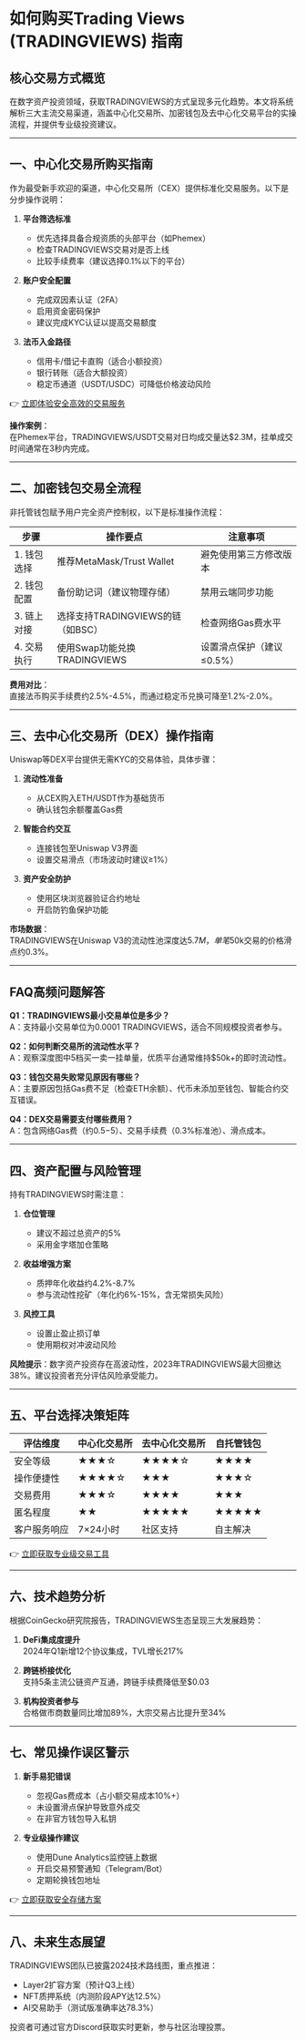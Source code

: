 # 如何购买Trading Views (TRADINGVIEWS) 指南

## 核心交易方式概览

在数字资产投资领域，获取TRADINGVIEWS的方式呈现多元化趋势。本文将系统解析三大主流交易渠道，涵盖中心化交易所、加密钱包及去中心化交易平台的实操流程，并提供专业级投资建议。

---

## 一、中心化交易所购买指南

作为最受新手欢迎的渠道，中心化交易所（CEX）提供标准化交易服务。以下是分步操作说明：

1. **平台筛选标准**  
   - 优先选择具备合规资质的头部平台（如Phemex）
   - 检查TRADINGVIEWS交易对是否上线
   - 比较手续费率（建议选择0.1%以下的平台）

2. **账户安全配置**  
   - 完成双因素认证（2FA）
   - 启用资金密码保护
   - 建议完成KYC认证以提高交易额度

3. **法币入金路径**  
   - 信用卡/借记卡直购（适合小额投资）
   - 银行转账（适合大额投资）
   - 稳定币通道（USDT/USDC）可降低价格波动风险

👉 [立即体验安全高效的交易服务](https://bit.ly/okx_welcome)

**操作案例**：  
在Phemex平台，TRADINGVIEWS/USDT交易对日均成交量达$2.3M，挂单成交时间通常在3秒内完成。

---

## 二、加密钱包交易全流程

非托管钱包赋予用户完全资产控制权，以下是标准操作流程：

| 步骤 | 操作要点 | 注意事项 |
|------|----------|----------|
| 1. 钱包选择 | 推荐MetaMask/Trust Wallet | 避免使用第三方修改版本 |
| 2. 钱包配置 | 备份助记词（建议物理存储） | 禁用云端同步功能 |
| 3. 链上对接 | 选择支持TRADINGVIEWS的链（如BSC） | 检查网络Gas费水平 |
| 4. 交易执行 | 使用Swap功能兑换TRADINGVIEWS | 设置滑点保护（建议≤0.5%） |

**费用对比**：  
直接法币购买手续费约2.5%-4.5%，而通过稳定币兑换可降至1.2%-2.0%。

---

## 三、去中心化交易所（DEX）操作指南

Uniswap等DEX平台提供无需KYC的交易体验，具体步骤：

1. **流动性准备**  
   - 从CEX购入ETH/USDT作为基础货币
   - 确认钱包余额覆盖Gas费

2. **智能合约交互**  
   - 连接钱包至Uniswap V3界面
   - 设置交易滑点（市场波动时建议≥1%）

3. **资产安全防护**  
   - 使用区块浏览器验证合约地址
   - 开启防钓鱼保护功能

**市场数据**：  
TRADINGVIEWS在Uniswap V3的流动性池深度达$5.7M，单笔$50k交易的价格滑点约0.3%。

---

## FAQ高频问题解答

**Q1：TRADINGVIEWS最小交易单位是多少？**  
A：支持最小交易单位为0.0001 TRADINGVIEWS，适合不同规模投资者参与。

**Q2：如何判断交易所的流动性水平？**  
A：观察深度图中5档买一卖一挂单量，优质平台通常维持$50k+的即时流动性。

**Q3：钱包交易失败常见原因有哪些？**  
A：主要原因包括Gas费不足（检查ETH余额）、代币未添加至钱包、智能合约交互错误。

**Q4：DEX交易需要支付哪些费用？**  
A：包含网络Gas费（约$0.5-$5）、交易手续费（0.3%标准池）、滑点成本。

---

## 四、资产配置与风险管理

持有TRADINGVIEWS时需注意：

1. **仓位管理**  
   - 建议不超过总资产的5%
   - 采用金字塔加仓策略

2. **收益增强方案**  
   - 质押年化收益约4.2%-8.7%
   - 参与流动性挖矿（年化约6%-15%，含无常损失风险）

3. **风控工具**  
   - 设置止盈止损订单
   - 使用期权对冲波动风险

**风险提示**：数字资产投资存在高波动性，2023年TRADINGVIEWS最大回撤达38%。建议投资者充分评估风险承受能力。

---

## 五、平台选择决策矩阵

| 评估维度       | 中心化交易所 | 去中心化交易所 | 自托管钱包 |
|----------------|--------------|----------------|------------|
| 安全等级       | ★★★☆         | ★★★★☆          | ★★★★       |
| 操作便捷性     | ★★★★☆        | ★★★            | ★★★☆       |
| 交易费用       | ★★★☆         | ★★★★           | ★★★        |
| 匿名程度       | ★★           | ★★★★★          | ★★★★★      |
| 客户服务响应   | 7×24小时     | 社区支持        | 自主解决    |

👉 [立即获取专业级交易工具](https://bit.ly/okx_welcome)

---

## 六、技术趋势分析

根据CoinGecko研究院报告，TRADINGVIEWS生态呈现三大发展趋势：

1. **DeFi集成度提升**  
   2024年Q1新增12个协议集成，TVL增长217%

2. **跨链桥接优化**  
   支持5条主流公链资产互通，跨链手续费降低至$0.03

3. **机构投资者参与**  
   合格做市商数量同比增加89%，大宗交易占比提升至34%

---

## 七、常见操作误区警示

1. **新手易犯错误**  
   - 忽视Gas费成本（占小额交易成本10%+）
   - 未设置滑点保护导致意外成交
   - 在非官方钱包导入私钥

2. **专业级操作建议**  
   - 使用Dune Analytics监控链上数据
   - 开启交易预警通知（Telegram/Bot）
   - 定期轮换钱包地址

👉 [立即获取安全存储方案](https://bit.ly/okx_welcome)

---

## 八、未来生态展望

TRADINGVIEWS团队已披露2024技术路线图，重点推进：

- Layer2扩容方案（预计Q3上线）
- NFT质押系统（内测阶段APY达12.5%）
- AI交易助手（测试版准确率达78.3%）

投资者可通过官方Discord获取实时更新，参与社区治理投票。